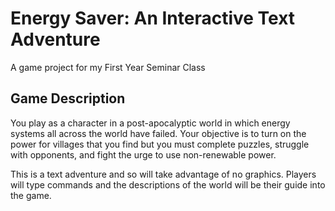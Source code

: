 # Energy Saver: An Interactive Text Adventure
A game project for my First Year Seminar Class
## Game Description
You play as a character in a post-apocalyptic world in which energy systems all across the world have failed. Your objective is to turn on the power for villages that you find but you must complete puzzles, struggle with opponents, and fight the urge to use non-renewable power.

This is a text adventure and so will take advantage of no graphics. Players will type commands and the descriptions of the world will be their guide into the game.
